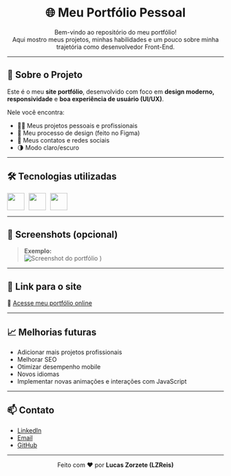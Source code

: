 <h1 align="center">🌐 Meu Portfólio Pessoal</h1>

<p align="center">
  Bem-vindo ao repositório do meu portfólio!<br/>
  Aqui mostro meus projetos, minhas habilidades e um pouco sobre minha trajetória como desenvolvedor Front-End.
</p>

---

## 🚀 Sobre o Projeto

Este é o meu **site portfólio**, desenvolvido com foco em **design moderno, responsividade** e **boa experiência de usuário (UI/UX)**.

Nele você encontra:
- 🧑‍💻 Meus projetos pessoais e profissionais
- 🎨 Meu processo de design (feito no Figma)
- 💬 Meus contatos e redes sociais
- 🌗 Modo claro/escuro

---

## 🛠️ Tecnologias utilizadas

<div style="display: flex; gap: 10px;">
<img src="https://cdn.jsdelivr.net/gh/devicons/devicon/icons/html5/html5-original.svg" width="40"/>
<img src="https://cdn.jsdelivr.net/gh/devicons/devicon/icons/css3/css3-original.svg" width="40"/>
<img src="https://cdn.jsdelivr.net/gh/devicons/devicon/icons/javascript/javascript-original.svg" width="40"/>
</div>

---

## 📸 Screenshots (opcional)

> **Exemplo:**  
> ![Screenshot do portfólio](https://github.com/user-attachments/assets/879ee1ea-60b1-4f9b-8fe8-906f9085e18a)
)

---

## 📍 Link para o site

🔗 [Acesse meu portfólio online](https://lzreis-portfolio.netlify.app/)

---

## 📈 Melhorias futuras

- Adicionar mais projetos profissionais
- Melhorar SEO
- Otimizar desempenho mobile
- Novos idiomas
- Implementar novas animações e interações com JavaScript

---

## 📫 Contato

- [LinkedIn]([https://www.linkedin.com/in/seulink/](https://www.linkedin.com/in/lucas-zorzete-6035a4369/))
- [Email](lucasreis.zorzete@gmail.com)
- [GitHub](https://github.com/LZReis)

---

<p align="center">
  Feito com ❤️ por <strong>Lucas Zorzete (LZReis)</strong>
</p>

 
